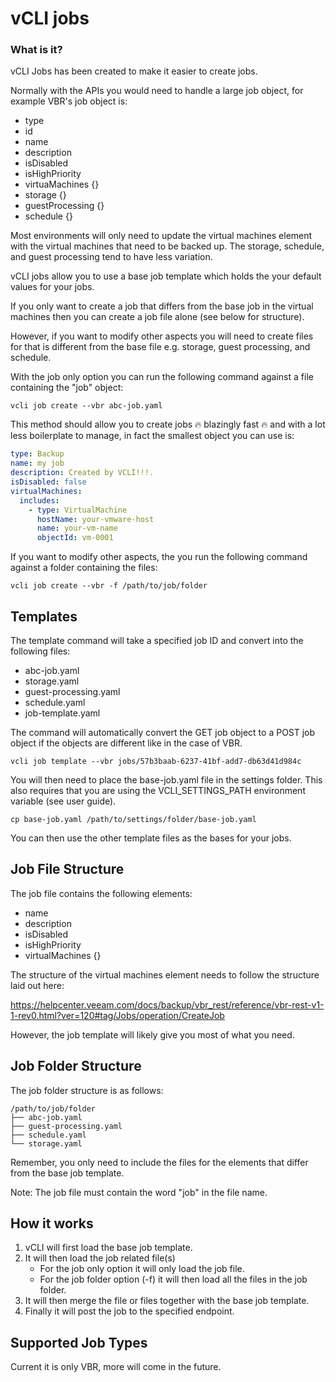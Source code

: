 # vCLI jobs

### What is it?

vCLI Jobs has been created to make it easier to create jobs.

Normally with the APIs you would need to handle a large job object, for example VBR's job object is:

- type
- id
- name
- description
- isDisabled
- isHighPriority
- virtuaMachines {}
- storage {}
- guestProcessing {}
- schedule {}

Most environments will only need to update the virtual machines element with the virtual machines that need to be backed up. The storage, schedule, and guest processing tend to have less variation.

vCLI jobs allow you to use a base job template which holds the your default values for your jobs.

If you only want to create a job that differs from the base job in the virtual machines then you can create a job file alone (see below for structure).

However, if you want to modify other aspects you will need to create files for that is different from the base file e.g. storage, guest processing, and schedule.

With the job only option you can run the following command against a file containing the "job" object:

```
vcli job create --vbr abc-job.yaml
```

This method should allow you to create jobs 🔥 blazingly fast 🔥 and with a lot less boilerplate to manage, in fact the smallest object you can use is:

```yaml
type: Backup
name: my job
description: Created by VCLI!!!.
isDisabled: false
virtualMachines:
  includes:
    - type: VirtualMachine
      hostName: your-vmware-host
      name: your-vm-name
      objectId: vm-0001
```

If you want to modify other aspects, the you run the following command against a folder containing the files:

```
vcli job create --vbr -f /path/to/job/folder
```

## Templates

The template command will take a specified job ID and convert into the following files:

- abc-job.yaml
- storage.yaml
- guest-processing.yaml
- schedule.yaml
- job-template.yaml

The command will automatically convert the GET job object to a POST job object if the objects are different like in the case of VBR.

```
vcli job template --vbr jobs/57b3baab-6237-41bf-add7-db63d41d984c
```

You will then need to place the base-job.yaml file in the settings folder. This also requires that you are using the VCLI_SETTINGS_PATH environment variable (see user guide).

```
cp base-job.yaml /path/to/settings/folder/base-job.yaml
```

You can then use the other template files as the bases for your jobs.

## Job File Structure

The job file contains the following elements:

- name
- description
- isDisabled
- isHighPriority
- virtualMachines {}

The structure of the virtual machines element needs to follow the structure laid out here:

https://helpcenter.veeam.com/docs/backup/vbr_rest/reference/vbr-rest-v1-1-rev0.html?ver=120#tag/Jobs/operation/CreateJob

However, the job template will likely give you most of what you need.

## Job Folder Structure

The job folder structure is as follows:

```
/path/to/job/folder
├── abc-job.yaml
├── guest-processing.yaml
├── schedule.yaml
└── storage.yaml
```

Remember, you only need to include the files for the elements that differ from the base job template.

Note: The job file must contain the word "job" in the file name.

## How it works

1. vCLI will first load the base job template.
2. It will then load the job related file(s)
   - For the job only option it will only load the job file.
   - For the job folder option (-f) it will then load all the files in the job folder.
3. It will then merge the file or files together with the base job template.
4. Finally it will post the job to the specified endpoint.

## Supported Job Types

Current it is only VBR, more will come in the future.
